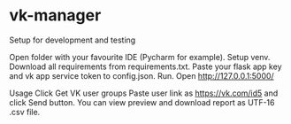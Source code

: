 # vk-manager
Setup for development and testing

Open folder with your favourite IDE (Pycharm for example).
Setup venv.
Download all requirements from requirements.txt.
Paste your flask app key and vk app service token to config.json.
Run.
Open http://127.0.0.1:5000/


Usage
Click Get VK user groups
Paste user link as https://vk.com/id5 and click Send button.
You can view preview and download report as UTF-16 .csv file.